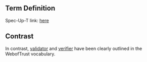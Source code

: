 ## Term Definition

Spec-Up-T link: <a href='https://weboftrust.github.io/WOT-terms/docs/glossary/validate'>here</a>

## Contrast

In contrast, [validator](validator) and [verifier](verifier) have been clearly outlined in the WebofTrust vocabulary.